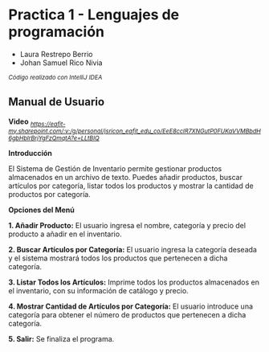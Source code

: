 # Practica 1 - Lenguajes de programación

- Laura Restrepo Berrio
- Johan Samuel Rico Nivia

_<sub>Código realizado con IntelliJ IDEA</sub>_


## Manual de Usuario

**Video**
_<sub>https://eafit-my.sharepoint.com/:v:/g/personal/jsricon_eafit_edu_co/EeE8cclR7XNGutP0FUKaVVMBbdH6gbHblrBrjYgFzQmqtA?e=LLtBIQ</sub>_

**Introducción** 

El Sistema de Gestión de Inventario permite gestionar productos almacenados en un archivo de texto. Puedes añadir productos, buscar artículos por categoría, listar todos los productos y mostrar la cantidad de productos por categoría.

**Opciones del Menú**

**1. Añadir Producto:**
El usuario ingresa el nombre, categoría y precio del producto a añadir en el inventario.

**2. Buscar Artículos por Categoría:**
El usuario ingresa la categoría deseada y el sistema mostrará todos los productos que pertenecen a dicha categoría.

**3. Listar Todos los Artículos:**
Imprime todos los productos almacenados en el inventario, con su información de catálogo y precio.

**4. Mostrar Cantidad de Artículos por Categoría:**
El usuario introduce una categoría para obtener el número de productos que pertenecen a dicha categoría.

**5. Salir:**
Se finaliza el programa.
